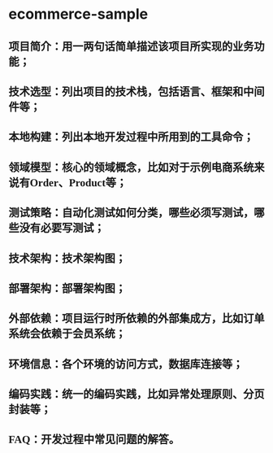# ecommerce-sample
## <font face="微软雅黑"> 
## 项目简介：用一两句话简单描述该项目所实现的业务功能；   

## 技术选型：列出项目的技术栈，包括语言、框架和中间件等；  

## 本地构建：列出本地开发过程中所用到的工具命令；  

## 领域模型：核心的领域概念，比如对于示例电商系统来说有Order、Product等；  

## 测试策略：自动化测试如何分类，哪些必须写测试，哪些没有必要写测试；  

## 技术架构：技术架构图；  

## 部署架构：部署架构图；  

## 外部依赖：项目运行时所依赖的外部集成方，比如订单系统会依赖于会员系统；  

## 环境信息：各个环境的访问方式，数据库连接等；  

## 编码实践：统一的编码实践，比如异常处理原则、分页封装等；  

## FAQ：开发过程中常见问题的解答。